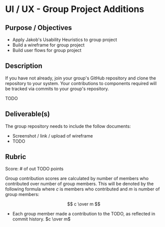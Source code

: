 # UI / UX - Group Project Additions

## Purpose / Objectives

- Apply Jakob's Usability Heuristics to group project
- Build a wireframe for group project
- Build user flows for group project

## Description

If you have not already, join your group's GitHub repository and clone the repository to your system.  Your contributions to components required will be tracked via commits to your group's repository.

TODO

## Deliverable(s)

The group repository needs to include the follow documents:
- Screenshot / link / upload of wireframe
- TODO

## Rubric

Score: # of out TODO points

Group contribution scores are calculated by number of members who contributed over number of group members.  This will be denoted by the following formula where $c$ is members who contributed and $m$ is number of group members:

$$ c \over m $$

- Each group member made a contribution to the TODO, as reflected in commit history. $c \over m$

